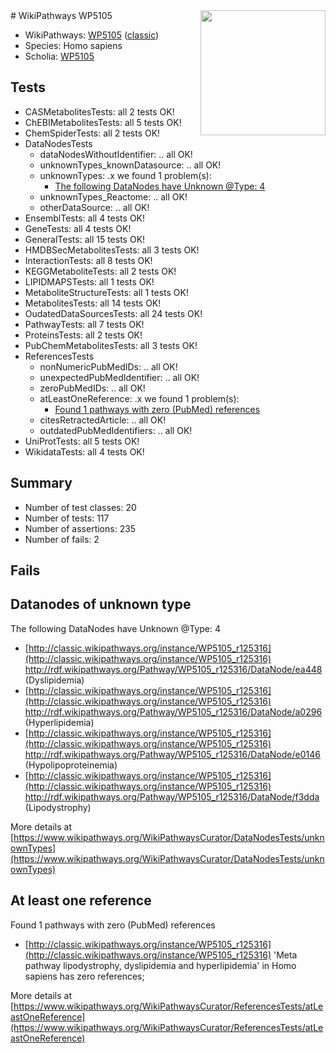 <img style="float: right; width: 200px" src="https://upload.wikimedia.org/wikipedia/commons/thumb/8/83/Wplogo_with_text_500.png/640px-Wplogo_with_text_500.png" />
# WikiPathways WP5105

* WikiPathways: [WP5105](https://wikipathways.org/pathways/WP5105) ([classic](https://classic.wikipathways.org/instance/WP5105))
* Species: Homo sapiens
* Scholia: [WP5105](https://scholia.toolforge.org/wikipathways/WP5105)
## Tests
* CASMetabolitesTests: all 2 tests OK!
* ChEBIMetabolitesTests: all 5 tests OK!
* ChemSpiderTests: all 2 tests OK!
* DataNodesTests
    * dataNodesWithoutIdentifier: .. all OK!
    * unknownTypes_knownDatasource: .. all OK!
    * unknownTypes: .x we found 1 problem(s):
        * [The following DataNodes have Unknown @Type: 4](#839973e2)
    * unknownTypes_Reactome: .. all OK!
    * otherDataSource: .. all OK!
* EnsemblTests: all 4 tests OK!
* GeneTests: all 4 tests OK!
* GeneralTests: all 15 tests OK!
* HMDBSecMetabolitesTests: all 3 tests OK!
* InteractionTests: all 8 tests OK!
* KEGGMetaboliteTests: all 2 tests OK!
* LIPIDMAPSTests: all 1 tests OK!
* MetaboliteStructureTests: all 1 tests OK!
* MetabolitesTests: all 14 tests OK!
* OudatedDataSourcesTests: all 24 tests OK!
* PathwayTests: all 7 tests OK!
* ProteinsTests: all 2 tests OK!
* PubChemMetabolitesTests: all 3 tests OK!
* ReferencesTests
    * nonNumericPubMedIDs: .. all OK!
    * unexpectedPubMedIdentifier: .. all OK!
    * zeroPubMedIDs: .. all OK!
    * atLeastOneReference: .x we found 1 problem(s):
        * [Found 1 pathways with zero (PubMed) references](#d0a459f0)
    * citesRetractedArticle: .. all OK!
    * outdatedPubMedIdentifiers: .. all OK!
* UniProtTests: all 5 tests OK!
* WikidataTests: all 4 tests OK!


## Summary

* Number of test classes: 20
* Number of tests: 117
* Number of assertions: 235
* Number of fails: 2

## Fails

<a name="839973e2" />

## Datanodes of unknown type

The following DataNodes have Unknown @Type: 4

* [http://classic.wikipathways.org/instance/WP5105_r125316](http://classic.wikipathways.org/instance/WP5105_r125316) http://rdf.wikipathways.org/Pathway/WP5105_r125316/DataNode/ea448 (Dyslipidemia)
* [http://classic.wikipathways.org/instance/WP5105_r125316](http://classic.wikipathways.org/instance/WP5105_r125316) http://rdf.wikipathways.org/Pathway/WP5105_r125316/DataNode/a0296 (Hyperlipidemia)
* [http://classic.wikipathways.org/instance/WP5105_r125316](http://classic.wikipathways.org/instance/WP5105_r125316) http://rdf.wikipathways.org/Pathway/WP5105_r125316/DataNode/e0146 (Hypolipoproteinemia)
* [http://classic.wikipathways.org/instance/WP5105_r125316](http://classic.wikipathways.org/instance/WP5105_r125316) http://rdf.wikipathways.org/Pathway/WP5105_r125316/DataNode/f3dda (Lipodystrophy)


More details at [https://www.wikipathways.org/WikiPathwaysCurator/DataNodesTests/unknownTypes](https://www.wikipathways.org/WikiPathwaysCurator/DataNodesTests/unknownTypes)

<a name="d0a459f0" />

## At least one reference

Found 1 pathways with zero (PubMed) references

* [http://classic.wikipathways.org/instance/WP5105_r125316](http://classic.wikipathways.org/instance/WP5105_r125316) 'Meta pathway lipodystrophy, dyslipidemia and hyperlipidemia' in Homo sapiens has zero references; 


More details at [https://www.wikipathways.org/WikiPathwaysCurator/ReferencesTests/atLeastOneReference](https://www.wikipathways.org/WikiPathwaysCurator/ReferencesTests/atLeastOneReference)

